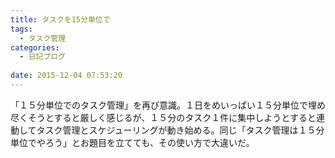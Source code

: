 ```yaml
---
title: タスクを15分単位で
tags:
  - タスク管理
categories:
  - 日記ブログ
   
date: 2015-12-04 07:53:20
---
```


「１５分単位でのタスク管理」を再び意識。１日をめいっぱい１５分単位で埋め尽くそうとすると厳しく感じるが、１５分のタスク１件に集中しようとすると連動してタスク管理とスケジューリングが動き始める。同じ「タスク管理は１５分単位でやろう」とお題目を立てても、その使い方で大違いだ。